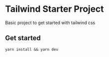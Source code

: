 # Tailwind Starter Project
Basic project to get started with tailwind css

## Get started
```
yarn install && yarn dev
```
